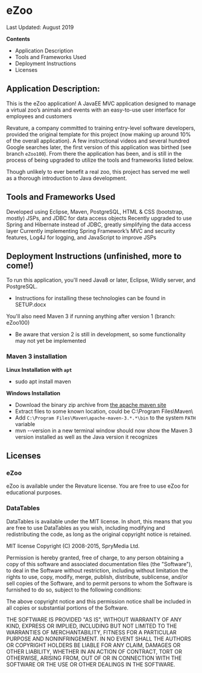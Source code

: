 # eZoo
Last Updated: August 2019

**Contents**
- Application Description
- Tools and Frameworks Used
- Deployment Instructions
- Licenses


## Application Description: 

This is the eZoo application!  A JavaEE MVC application designed to manage a virtual zoo’s animals and events with an easy-to-use user interface for employees and customers

Revature, a company committed to training entry-level software developers, provided the original template for this project (now making up around 10% of the overall application).  A few instructional videos and several hundred Google searches later, the first version of this application was birthed (see branch `eZoo100`).  From there the application has been, and is still in the process of being upgraded to utilize the tools and frameworks listed below.

Though unlikely to ever benefit a real zoo, this project has served me well as a thorough introduction to Java development.


## Tools and Frameworks Used

Developed using Eclipse, Maven, PostgreSQL, HTML & CSS (bootstrap, mostly) JSPs, and JDBC for data access objects
Recently upgraded to use Spring and Hibernate instead of JDBC, greatly simplifying the data access layer
Currently implementing Spring Framework’s MVC and security features, Log4J for logging, and JavaScript to improve JSPs


## Deployment Instructions (unfinished, more to come!)

To run this application, you'll need Java8 or later, Eclipse, Wildly server, and PostgreSQL.
- Instructions for installing these technologies can be found in SETUP.docx

You'll also need Maven 3 if running anything after version 1 (branch: eZoo100)
- Be aware that version 2 is still in development, so some functionality may not yet be implemented
			

### Maven 3 installation
	
**Linux Installation with `apt`**
- sudo apt install maven

**Windows Installation**
- Download the binary zip archive from [the apache maven site](https://maven.apache.org/download.cgi)
- Extract files to some known location, could be C:\Program Files\Maven\
- Add `C:\Program Files\Maven\apache-maven-3.*.*\bin` to the system `PATH` variable
- mvn --version in a new terminal window should now show the Maven 3 version installed as well as the Java version it recognizes


## Licenses

### eZoo
	
eZoo is available under the Revature license. You are free to use eZoo for educational purposes.

### DataTables
	
DataTables is available under the MIT license. In short, this means that you are free to use DataTables as you wish, including modifying and redistributing the code, as long as the original copyright notice is retained.

MIT license
Copyright (C) 2008-2015, SpryMedia Ltd.

Permission is hereby granted, free of charge, to any person obtaining a copy of this software and associated documentation files (the "Software"), to deal in the Software without restriction, including without limitation the rights to use, copy, modify, merge, publish, distribute, sublicense, and/or sell copies of the Software, and to permit persons to whom the Software is furnished to do so, subject to the following conditions:

The above copyright notice and this permission notice shall be included in all copies or substantial portions of the Software.

THE SOFTWARE IS PROVIDED "AS IS", WITHOUT WARRANTY OF ANY KIND, EXPRESS OR IMPLIED, INCLUDING BUT NOT LIMITED TO THE WARRANTIES OF MERCHANTABILITY, FITNESS FOR A PARTICULAR PURPOSE AND NONINFRINGEMENT. IN NO EVENT SHALL THE AUTHORS OR COPYRIGHT HOLDERS BE LIABLE FOR ANY CLAIM, DAMAGES OR OTHER LIABILITY, WHETHER IN AN ACTION OF CONTRACT, TORT OR OTHERWISE, ARISING FROM, OUT OF OR IN CONNECTION WITH THE SOFTWARE OR THE USE OR OTHER DEALINGS IN THE SOFTWARE.
